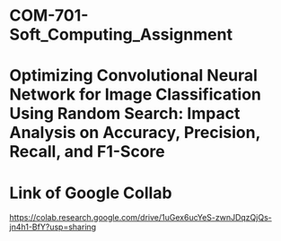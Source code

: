 # COM-701-Soft_Computing_Assignment
# Optimizing Convolutional Neural Network for Image Classification Using Random Search: Impact Analysis on Accuracy, Precision, Recall, and F1-Score

# Link of Google Collab
https://colab.research.google.com/drive/1uGex6ucYeS-zwnJDqzQjQs-jn4h1-BfY?usp=sharing




